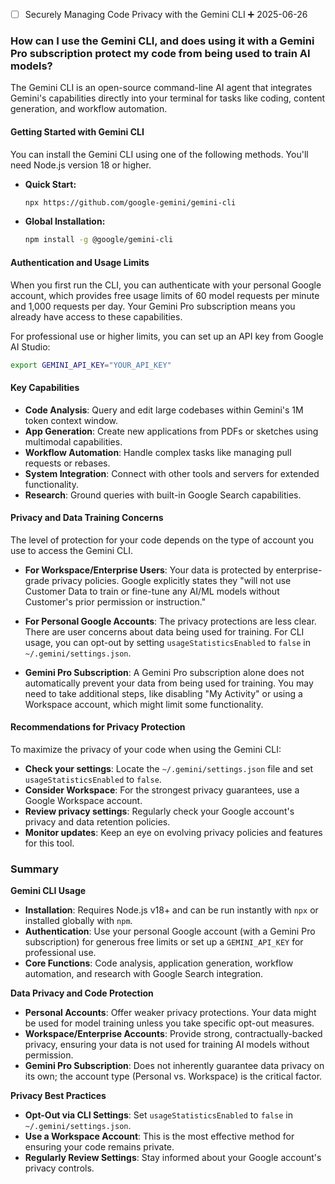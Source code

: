 - [ ] Securely Managing Code Privacy with the Gemini CLI ➕ 2025-06-26 

### How can I use the Gemini CLI, and does using it with a Gemini Pro subscription protect my code from being used to train AI models?

The Gemini CLI is an open-source command-line AI agent that integrates Gemini's capabilities directly into your terminal for tasks like coding, content generation, and workflow automation.

#### Getting Started with Gemini CLI

You can install the Gemini CLI using one of the following methods. You'll need Node.js version 18 or higher.

- **Quick Start:**
    
	```Bash
    npx https://github.com/google-gemini/gemini-cli
    ```

- **Global Installation:**
    
    ```Bash
    npm install -g @google/gemini-cli
    ```
    

#### Authentication and Usage Limits

When you first run the CLI, you can authenticate with your personal Google account, which provides free usage limits of 60 model requests per minute and 1,000 requests per day. Your Gemini Pro subscription means you already have access to these capabilities.

For professional use or higher limits, you can set up an API key from Google AI Studio:

```bash
export GEMINI_API_KEY="YOUR_API_KEY"
```

#### Key Capabilities

- **Code Analysis**: Query and edit large codebases within Gemini's 1M token context window.
- **App Generation**: Create new applications from PDFs or sketches using multimodal capabilities.
- **Workflow Automation**: Handle complex tasks like managing pull requests or rebases.
- **System Integration**: Connect with other tools and servers for extended functionality.
- **Research**: Ground queries with built-in Google Search capabilities.

#### Privacy and Data Training Concerns

The level of protection for your code depends on the type of account you use to access the Gemini CLI.

- **For Workspace/Enterprise Users**: Your data is protected by enterprise-grade privacy policies. Google explicitly states they "will not use Customer Data to train or fine-tune any AI/ML models without Customer's prior permission or instruction."
    
- **For Personal Google Accounts**: The privacy protections are less clear. There are user concerns about data being used for training. For CLI usage, you can opt-out by setting `usageStatisticsEnabled` to `false` in `~/.gemini/settings.json`.
    
- **Gemini Pro Subscription**: A Gemini Pro subscription alone does not automatically prevent your data from being used for training. You may need to take additional steps, like disabling "My Activity" or using a Workspace account, which might limit some functionality.
    

#### Recommendations for Privacy Protection

To maximize the privacy of your code when using the Gemini CLI:

- **Check your settings**: Locate the `~/.gemini/settings.json` file and set `usageStatisticsEnabled` to `false`.
- **Consider Workspace**: For the strongest privacy guarantees, use a Google Workspace account.
- **Review privacy settings**: Regularly check your Google account's privacy and data retention policies.
- **Monitor updates**: Keep an eye on evolving privacy policies and features for this tool.

### Summary

**Gemini CLI Usage**

- **Installation**: Requires Node.js v18+ and can be run instantly with `npx` or installed globally with `npm`.
- **Authentication**: Use your personal Google account (with a Gemini Pro subscription) for generous free limits or set up a `GEMINI_API_KEY` for professional use.
- **Core Functions**: Code analysis, application generation, workflow automation, and research with Google Search integration.

**Data Privacy and Code Protection**

- **Personal Accounts**: Offer weaker privacy protections. Your data might be used for model training unless you take specific opt-out measures.
- **Workspace/Enterprise Accounts**: Provide strong, contractually-backed privacy, ensuring your data is not used for training AI models without permission.
- **Gemini Pro Subscription**: Does not inherently guarantee data privacy on its own; the account type (Personal vs. Workspace) is the critical factor.

**Privacy Best Practices**

- **Opt-Out via CLI Settings**: Set `usageStatisticsEnabled` to `false` in `~/.gemini/settings.json`.
- **Use a Workspace Account**: This is the most effective method for ensuring your code remains private.
- **Regularly Review Settings**: Stay informed about your Google account's privacy controls.